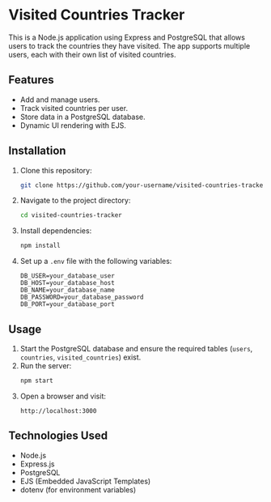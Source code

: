 # Visited Countries Tracker

This is a Node.js application using Express and PostgreSQL that allows users to track the countries they have visited. The app supports multiple users, each with their own list of visited countries.

## Features
- Add and manage users.
- Track visited countries per user.
- Store data in a PostgreSQL database.
- Dynamic UI rendering with EJS.

## Installation
1. Clone this repository:
   ```sh
   git clone https://github.com/your-username/visited-countries-tracker.git
   ```
2. Navigate to the project directory:
   ```sh
   cd visited-countries-tracker
   ```
3. Install dependencies:
   ```sh
   npm install
   ```
4. Set up a `.env` file with the following variables:
   ```env
   DB_USER=your_database_user
   DB_HOST=your_database_host
   DB_NAME=your_database_name
   DB_PASSWORD=your_database_password
   DB_PORT=your_database_port
   ```

## Usage
1. Start the PostgreSQL database and ensure the required tables (`users`, `countries`, `visited_countries`) exist.
2. Run the server:
   ```sh
   npm start
   ```
3. Open a browser and visit:
   ```
   http://localhost:3000
   ```

## Technologies Used
- Node.js
- Express.js
- PostgreSQL
- EJS (Embedded JavaScript Templates)
- dotenv (for environment variables)
